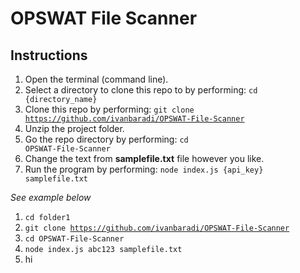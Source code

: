 # OPSWAT File Scanner

## Instructions

1. Open the terminal (command line).
2. Select a directory to clone this repo to by performing: <code>cd {directory_name}</code>
3. Clone this repo by performing: <code>git clone https://github.com/ivanbaradi/OPSWAT-File-Scanner</code>
4. Unzip the project folder.
5. Go the repo directory by performing: <code>cd OPSWAT-File-Scanner</code>
6. Change the text from **samplefile.txt** file however you like.
7. Run the program by performing: <code>node index.js {api_key} samplefile.txt</code>

*See example below*

1. <code>cd folder1</code>
2. <code>git clone https://github.com/ivanbaradi/OPSWAT-File-Scanner</code>
3. <code>cd OPSWAT-File-Scanner</code>
4. <code>node index.js abc123 samplefile.txt</code>
5. hi